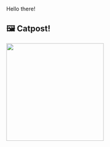Hello there!



## 🖼️ Catpost!

<sub>
    <img src="https://cdn2.thecatapi.com/images/a4d.jpg" height="256">
</sub>

